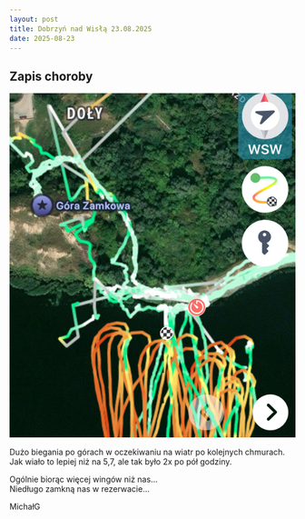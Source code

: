 ```yaml
---
layout: post
title: Dobrzyń nad Wisłą 23.08.2025
date: 2025-08-23
---
```


## Zapis choroby  

![zapis choroby](https://raw.githubusercontent.com/naspocie/blog/master/images/2025-08-23-Dobrzyn/zapisChoroby.jpg "zapis choroby")  

Dużo biegania po górach w oczekiwaniu na wiatr po kolejnych chmurach.  
Jak wiało to lepiej niż na 5,7, ale tak było 2x po pół godziny.  

Ogólnie biorąc więcej wingów niż nas...  
Niedługo zamkną nas w rezerwacie...  

MichałG  
